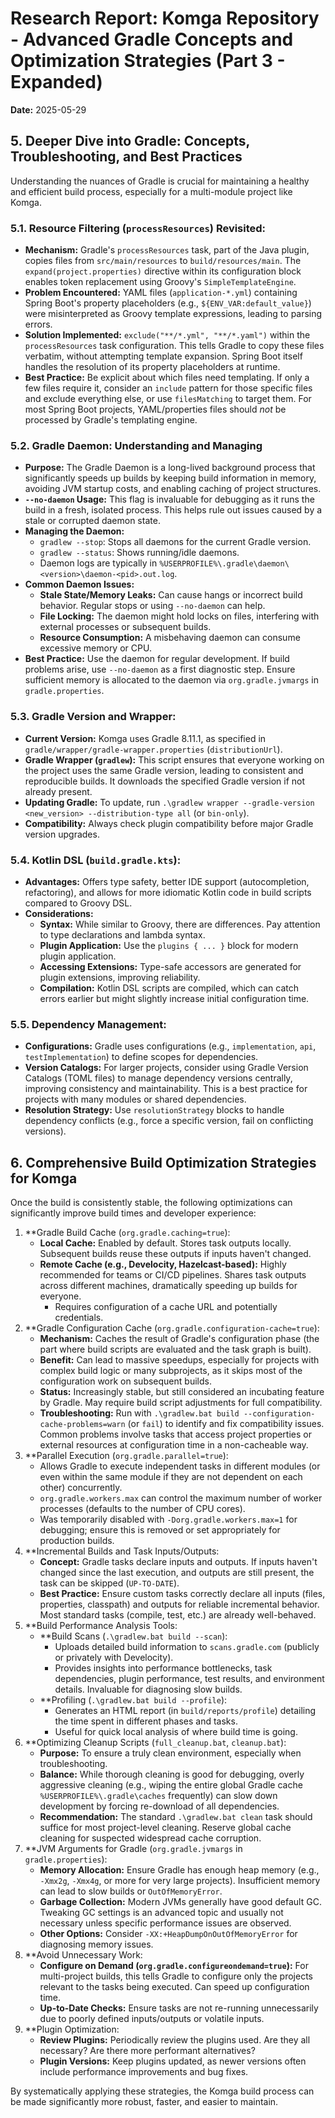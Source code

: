 # Research Report: Komga Repository - Advanced Gradle Concepts and Optimization Strategies (Part 3 - Expanded)

**Date:** 2025-05-29

## 5. Deeper Dive into Gradle: Concepts, Troubleshooting, and Best Practices

Understanding the nuances of Gradle is crucial for maintaining a healthy and efficient build process, especially for a multi-module project like Komga.

### 5.1. Resource Filtering (`processResources`) Revisited:

*   **Mechanism:** Gradle's `processResources` task, part of the Java plugin, copies files from `src/main/resources` to `build/resources/main`. The `expand(project.properties)` directive within its configuration block enables token replacement using Groovy's `SimpleTemplateEngine`.
*   **Problem Encountered:** YAML files (`application-*.yml`) containing Spring Boot's property placeholders (e.g., `${ENV_VAR:default_value}`) were misinterpreted as Groovy template expressions, leading to parsing errors.
*   **Solution Implemented:** `exclude("**/*.yml", "**/*.yaml")` within the `processResources` task configuration. This tells Gradle to copy these files verbatim, without attempting template expansion. Spring Boot itself handles the resolution of its property placeholders at runtime.
*   **Best Practice:** Be explicit about which files need templating. If only a few files require it, consider an `include` pattern for those specific files and exclude everything else, or use `filesMatching` to target them. For most Spring Boot projects, YAML/properties files should *not* be processed by Gradle's templating engine.

### 5.2. Gradle Daemon: Understanding and Managing

*   **Purpose:** The Gradle Daemon is a long-lived background process that significantly speeds up builds by keeping build information in memory, avoiding JVM startup costs, and enabling caching of project structures.
*   **`--no-daemon` Usage:** This flag is invaluable for debugging as it runs the build in a fresh, isolated process. This helps rule out issues caused by a stale or corrupted daemon state.
*   **Managing the Daemon:**
    *   `gradlew --stop`: Stops all daemons for the current Gradle version.
    *   `gradlew --status`: Shows running/idle daemons.
    *   Daemon logs are typically in `%USERPROFILE%\.gradle\daemon\<version>\daemon-<pid>.out.log`.
*   **Common Daemon Issues:**
    *   **Stale State/Memory Leaks:** Can cause hangs or incorrect build behavior. Regular stops or using `--no-daemon` can help.
    *   **File Locking:** The daemon might hold locks on files, interfering with external processes or subsequent builds.
    *   **Resource Consumption:** A misbehaving daemon can consume excessive memory or CPU.
*   **Best Practice:** Use the daemon for regular development. If build problems arise, use `--no-daemon` as a first diagnostic step. Ensure sufficient memory is allocated to the daemon via `org.gradle.jvmargs` in `gradle.properties`.

### 5.3. Gradle Version and Wrapper:

*   **Current Version:** Komga uses Gradle 8.11.1, as specified in `gradle/wrapper/gradle-wrapper.properties` (`distributionUrl`).
*   **Gradle Wrapper (`gradlew`):** This script ensures that everyone working on the project uses the same Gradle version, leading to consistent and reproducible builds. It downloads the specified Gradle version if not already present.
*   **Updating Gradle:** To update, run `.\gradlew wrapper --gradle-version <new_version> --distribution-type all` (or `bin-only`).
*   **Compatibility:** Always check plugin compatibility before major Gradle version upgrades.

### 5.4. Kotlin DSL (`build.gradle.kts`):

*   **Advantages:** Offers type safety, better IDE support (autocompletion, refactoring), and allows for more idiomatic Kotlin code in build scripts compared to Groovy DSL.
*   **Considerations:**
    *   **Syntax:** While similar to Groovy, there are differences. Pay attention to type declarations and lambda syntax.
    *   **Plugin Application:** Use the `plugins { ... }` block for modern plugin application.
    *   **Accessing Extensions:** Type-safe accessors are generated for plugin extensions, improving reliability.
    *   **Compilation:** Kotlin DSL scripts are compiled, which can catch errors earlier but might slightly increase initial configuration time.

### 5.5. Dependency Management:

*   **Configurations:** Gradle uses configurations (e.g., `implementation`, `api`, `testImplementation`) to define scopes for dependencies.
*   **Version Catalogs:** For larger projects, consider using Gradle Version Catalogs (TOML files) to manage dependency versions centrally, improving consistency and maintainability. This is a best practice for projects with many modules or shared dependencies.
*   **Resolution Strategy:** Use `resolutionStrategy` blocks to handle dependency conflicts (e.g., force a specific version, fail on conflicting versions).

## 6. Comprehensive Build Optimization Strategies for Komga

Once the build is consistently stable, the following optimizations can significantly improve build times and developer experience:

1.  **Gradle Build Cache (`org.gradle.caching=true`):
    *   **Local Cache:** Enabled by default. Stores task outputs locally. Subsequent builds reuse these outputs if inputs haven't changed.
    *   **Remote Cache (e.g., Develocity, Hazelcast-based):** Highly recommended for teams or CI/CD pipelines. Shares task outputs across different machines, dramatically speeding up builds for everyone.
        *   Requires configuration of a cache URL and potentially credentials.
2.  **Gradle Configuration Cache (`org.gradle.configuration-cache=true`):
    *   **Mechanism:** Caches the result of Gradle's configuration phase (the part where build scripts are evaluated and the task graph is built).
    *   **Benefit:** Can lead to massive speedups, especially for projects with complex build logic or many subprojects, as it skips most of the configuration work on subsequent builds.
    *   **Status:** Increasingly stable, but still considered an incubating feature by Gradle. May require build script adjustments for full compatibility.
    *   **Troubleshooting:** Run with `.\gradlew.bat build --configuration-cache-problems=warn` (or `fail`) to identify and fix compatibility issues. Common problems involve tasks that access project properties or external resources at configuration time in a non-cacheable way.
3.  **Parallel Execution (`org.gradle.parallel=true`):
    *   Allows Gradle to execute independent tasks in different modules (or even within the same module if they are not dependent on each other) concurrently.
    *   `org.gradle.workers.max` can control the maximum number of worker processes (defaults to the number of CPU cores).
    *   Was temporarily disabled with `-Dorg.gradle.workers.max=1` for debugging; ensure this is removed or set appropriately for production builds.
4.  **Incremental Builds and Task Inputs/Outputs:
    *   **Concept:** Gradle tasks declare inputs and outputs. If inputs haven't changed since the last execution, and outputs are still present, the task can be skipped (`UP-TO-DATE`).
    *   **Best Practice:** Ensure custom tasks correctly declare all inputs (files, properties, classpath) and outputs for reliable incremental behavior. Most standard tasks (compile, test, etc.) are already well-behaved.
5.  **Build Performance Analysis Tools:
    *   **Build Scans (`.\gradlew.bat build --scan`):
        *   Uploads detailed build information to `scans.gradle.com` (publicly or privately with Develocity).
        *   Provides insights into performance bottlenecks, task dependencies, plugin performance, test results, and environment details. Invaluable for diagnosing slow builds.
    *   **Profiling (`.\gradlew.bat build --profile`):
        *   Generates an HTML report (in `build/reports/profile`) detailing the time spent in different phases and tasks.
        *   Useful for quick local analysis of where build time is going.
6.  **Optimizing Cleanup Scripts (`full_cleanup.bat`, `cleanup.bat`):
    *   **Purpose:** To ensure a truly clean environment, especially when troubleshooting.
    *   **Balance:** While thorough cleaning is good for debugging, overly aggressive cleaning (e.g., wiping the entire global Gradle cache `%USERPROFILE%\.gradle\caches` frequently) can slow down development by forcing re-download of all dependencies.
    *   **Recommendation:** The standard `.\gradlew.bat clean` task should suffice for most project-level cleaning. Reserve global cache cleaning for suspected widespread cache corruption.
7.  **JVM Arguments for Gradle (`org.gradle.jvmargs` in `gradle.properties`):
    *   **Memory Allocation:** Ensure Gradle has enough heap memory (e.g., `-Xmx2g`, `-Xmx4g`, or more for very large projects). Insufficient memory can lead to slow builds or `OutOfMemoryError`.
    *   **Garbage Collection:** Modern JVMs generally have good default GC. Tweaking GC settings is an advanced topic and usually not necessary unless specific performance issues are observed.
    *   **Other Options:** Consider `-XX:+HeapDumpOnOutOfMemoryError` for diagnosing memory issues.
8.  **Avoid Unnecessary Work:
    *   **Configure on Demand (`org.gradle.configureondemand=true`):** For multi-project builds, this tells Gradle to configure only the projects relevant to the tasks being executed. Can speed up configuration time.
    *   **Up-to-Date Checks:** Ensure tasks are not re-running unnecessarily due to poorly defined inputs/outputs or volatile inputs.
9.  **Plugin Optimization:
    *   **Review Plugins:** Periodically review the plugins used. Are they all necessary? Are there more performant alternatives?
    *   **Plugin Versions:** Keep plugins updated, as newer versions often include performance improvements and bug fixes.

By systematically applying these strategies, the Komga build process can be made significantly more robust, faster, and easier to maintain.

